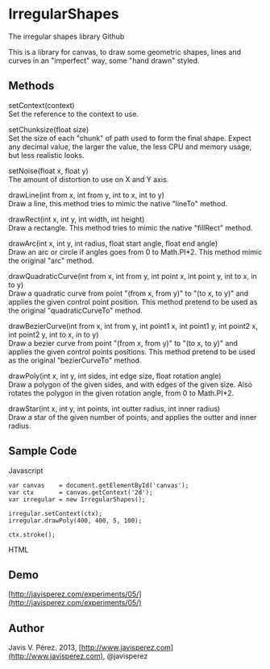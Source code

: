 IrregularShapes
===============

The irregular shapes library Github

This is a library for canvas, to draw some geometric shapes, lines and curves in an "imperfect" way, some "hand drawn" styled.

Methods
-------

setContext(context)  
Set the reference to the context to use.

setChunksize(float size)  
Set the size of each "chunk" of path used to form the final shape.
Expect any decimal value, the larger the value, the less CPU and memory usage, but less realistic looks.

setNoise(float x, float y)  
The amount of distortion to use on X and Y axis.

drawLine(int from x, int from y, int to x, int to y)  
Draw a line, this method tries to mimic the native "lineTo" method.

drawRect(int x, int y, int width, int height)  
Draw a rectangle. This method tries to mimic the native "fillRect" method.

drawArc(int x, int y, int radius, float start angle, float end angle)  
Draw an arc or circle if angles goes from 0 to Math.PI*2.
This method mimic the original "arc" method.

drawQuadraticCurve(int from x, int from y, int point x, int point y, int to x, in to y)  
Draw a quadratic curve from point "(from x, from y)" to "(to x, to y)" and applies the given control point position.
This method pretend to be used as the original "quadraticCurveTo" method.

drawBezierCurve(int from x, int from y, int point1 x, int point1 y, int point2 x, int point2 y, int to x, in to y)  
Draw a bezier curve from point "(from x, from y)" to "(to x, to y)" and applies the given control points positions.
This method pretend to be used as the original "bezierCurveTo" method.

drawPoly(int x, int y, int sides, int edge size, float rotation angle)  
Draw a polygon of the given sides, and with edges of the given size. Also rotates the polygon in the given rotation angle, from 0 to Math.PI*2.

drawStar(int x, int y, int points, int outter radius, int inner radius)  
Draw a star of the given number of points, and applies the outter and inner radius.

Sample Code
-----------

Javascript

    var canvas    = document.getElementById('canvas');
    var ctx       = canvas.getContext('2d');
    var irregular = new IrregularShapes();
    
    irregular.setContext(ctx);
    irregular.drawPoly(400, 400, 5, 100);

    ctx.stroke();

HTML
    <canvas id="canvas" width="800" height="800"></canvas>

Demo
----
[http://javisperez.com/experiments/05/](http://javisperez.com/experiments/05/)

Author
------

Javis V. Pérez. 2013, [http://www.javisperez.com](http://www.javisperez.com), @javisperez
